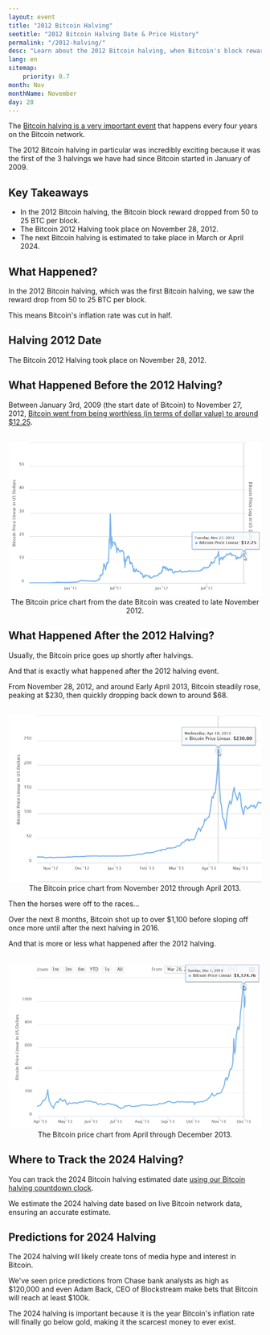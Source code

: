 ```yaml
---
layout: event
title: "2012 Bitcoin Halving"
seotitle: "2012 Bitcoin Halving Date & Price History"
permalink: "/2012-halving/"
desc: "Learn about the 2012 Bitcoin halving, when Bitcoin's block reward fell from 12.5 to 6.25 BTC per block." 
lang: en
sitemap:
    priority: 0.7
month: Nov
monthName: November
day: 28
---
```


The [Bitcoin halving is a very important event](https://bitbo.io/halving/) that happens every four years on the Bitcoin network.

The 2012 Bitcoin halving in particular was incredibly exciting because it was the first of the 3 halvings we have had since Bitcoin started in January of 2009. 


## Key Takeaways

* In the 2012 Bitcoin halving, the Bitcoin block reward dropped from 50 to 25 BTC per block.
* The Bitcoin 2012 Halving took place on November 28, 2012.
* The next Bitcoin halving is estimated to take place in March or April 2024.


## What Happened?

In the 2012 Bitcoin halving, which was the first Bitcoin halving, we saw the reward drop from 50 to 25 BTC per block.

This means Bitcoin's inflation rate was cut in half.

## Halving 2012 Date

The Bitcoin 2012 Halving took place on November 28, 2012.

## What Happened Before the 2012 Halving? 

Between January 3rd, 2009 (the start date of Bitcoin) to November 27, 2012, [Bitcoin went from being worthless (in terms of dollar value) to around $12.25](/price/). 

<br>
<center><img alt="2012 btc price" src="/assets/img/halving-2012/price.png" />
<div class="kb-helper">The Bitcoin price chart from the date Bitcoin was created to late November 2012.</div>
</center>


## What Happened After the 2012 Halving?

Usually, the Bitcoin price goes up shortly after halvings. 

And that is exactly what happened after the 2012 halving event. 

From November 28, 2012, and around Early April 2013, Bitcoin steadily rose, peaking at $230, then quickly dropping back down to around $68. 

<br>
<center><img alt="2012 btc price" src="/assets/img/halving-2012/price2.png" />
<div class="kb-helper">The Bitcoin price chart from November 2012 through April 2013.</div>
</center>

Then the horses were off to the races...

Over the next 8 months, Bitcoin shot up to over $1,100 before sloping off once more until after the next halving in 2016.

And that is more or less what happened after the 2012 halving. 

<br>
<center><img alt="btc price 2017" src="/assets/img/halving-2012/price3.png" />
<div class="kb-helper">The Bitcoin price chart from April through December 2013.</div>
</center>

## Where to Track the 2024 Halving?

You can track the 2024 Bitcoin halving estimated date [using our Bitcoin halving countdown clock](https://bitbo.io/halving/).

We estimate the 2024 halving date based on live Bitcoin network data, ensuring an accurate estimate.

## Predictions for 2024 Halving

The 2024 halving will likely create tons of media hype and interest in Bitcoin. 

We've seen price predictions from Chase bank analysts as high as $120,000 and even Adam Back, CEO of Blockstream make bets that Bitcoin will reach at least $100k. 

The 2024 halving is important because it is the year Bitcoin's inflation rate will finally go below gold, making it the scarcest money to ever exist.